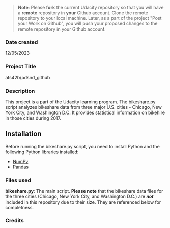 >**Note**: Please **fork** the current Udacity repository so that you will have a **remote** repository in **your** Github account. Clone the remote repository to your local machine. Later, as a part of the project "Post your Work on Github", you will push your proposed changes to the remote repository in your Github account.

### Date created
12/05/2023

### Project Title
ats42b/pdsnd_github

### Description
This project is a part of the Udacity learning program. The bikeshare.py script analyzes bikeshare data from three major U.S. cities - Chicago, New York City, and Washington D.C. It provides statistical information on bikehire in those cities during 2017.

## Installation 
Before running the bikeshare.py script, you need to install Python and the following Python libraries installed:
- [NumPy](http://www.numpy.org/)
- [Pandas](http://pandas.pydata.org/)


### Files used
**bikeshare.py**: The main script. 
**Please note** that the bikeshare data files for the three cities (Chicago, New York City, and Washington D.C.) are ***not*** included in this repository due to their size. 
They are referenced below for completness. 

### Credits


